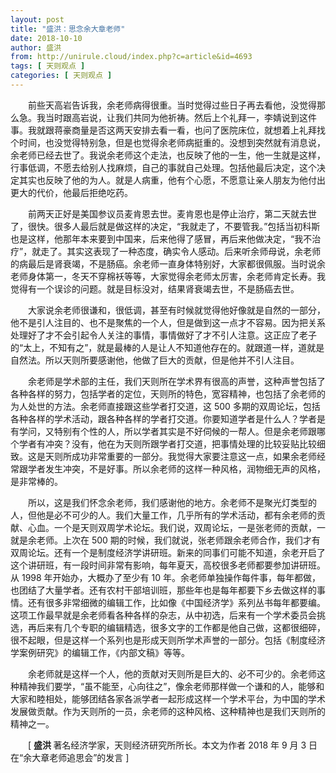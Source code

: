 ```yaml
---
layout: post
title: "盛洪：思念余大章老师"
date: 2018-10-10
author: 盛洪
from: http://unirule.cloud/index.php?c=article&id=4693
tags: [ 天则观点 ]
categories: [ 天则观点 ]
---
```


<div class="article">
 <div class="body-text">
  <p class="MsoNormal" style="text-indent:21.0pt;">
   <span>
   </span>
  </p>
  <p class="MsoNormal" style="text-indent:21.0pt;">
   前些天高岩告诉我，余老师病得很重。当时觉得过些日子再去看他，没觉得那么急。我当时跟高岩说，让我们共同为他祈祷。然后上个礼拜一，李婧说到这件事。我就跟蒋豪商量是否这两天安排去看一看，也问了医院床位，就想着上礼拜找个时间，也没觉得特别急，但是也觉得余老师病挺重的。没想到突然就有消息说，余老师已经去世了。我说余老师这个走法，也反映了他的一生，他一生就是这样，行事低调，不愿去给别人找麻烦，自己的事就自己处理。包括他最后决定，这个决定其实也反映了他的为人。就是人病重，他有个心愿，不愿意让亲人朋友为他付出更大的代价，他最后拒绝吃药。
   <span>
   </span>
  </p>
  <p class="MsoNormal" style="text-indent:21.0pt;">
   <span>
   </span>
  </p>
  <p class="MsoNormal" style="text-indent:21.0pt;">
   前两天正好是美国参议员麦肯恩去世。麦肯恩也是停止治疗，第二天就去世了，很快。很多人最后就是做这样的决定，“我就走了，不要管我。”包括当初科斯也是这样，他那年本来要到中国来，后来他得了感冒，再后来他做决定，“我不治疗”，就走了。其实这表现了一种态度，确实令人感动。后来听余师母说，余老师的病最后是肾衰竭，不是肠癌。余老师一直身体特别好，大家都很佩服。当时说余老师身体第一，冬天不穿棉袄等等，大家觉得余老师太厉害，余老师肯定长寿。我觉得有一个误诊的问题。就是目标没对，结果肾衰竭去世，不是肠癌去世。
   <span>
   </span>
  </p>
  <p class="MsoNormal" style="text-indent:21.0pt;">
   <span>
   </span>
  </p>
  <p class="MsoNormal" style="text-indent:21.0pt;">
   大家说余老师很谦和，很低调，甚至有时候就觉得他好像就是自然的一部分，他不是引人注目的、也不是聚焦的一个人，但是做到这一点才不容易。因为把关系处理好了才不会引起令人关注的事情，事情做好了才不引人注意。这正应了老子的“太上，不知有之”，就是最棒的人是让人不知道他存在的。就跟道一样，道就是自然法。所以天则所要感谢他，他做了巨大的贡献，但是他并不引人注目。
   <span>
   </span>
  </p>
  <p class="MsoNormal" style="text-indent:21.0pt;">
   <span>
   </span>
  </p>
  <p class="MsoNormal" style="text-indent:21.0pt;">
   余老师是学术部的主任，我们天则所在学术界有很高的声誉，这种声誉包括了各种各样的努力，包括学者的定位，天则所的特色，宽容精神，也包括了余老师的为人处世的方法。余老师直接跟这些学者打交道，这
   <span>
    500
   </span>
   多期的双周论坛，包括各种各样的学术活动，跟各种各样的学者打交道。你要知道学者是什么人？学者是有学问，又特别有个性的人，所以学者其实是不好伺候的一帮人。但是余老师跟哪个学者有冲突？没有，他在为天则所跟学者打交道，把事情处理的比较妥贴比较细致。这是天则所成功非常重要的一部分。我觉得大家要注意这一点，如果余老师经常跟学者发生冲突，不是好事。所以余老师的这样一种风格，润物细无声的风格，是非常棒的。
   <span>
   </span>
  </p>
  <p class="MsoNormal" style="text-indent:21.0pt;">
   <span>
   </span>
  </p>
  <p class="MsoNormal" style="text-indent:21.0pt;">
   所以，这是我们怀念余老师，我们感谢他的地方。余老师不是聚光灯类型的人，但他是必不可少的人。我们大量工作，几乎所有的学术活动，都有余老师的贡献、心血。一个是天则双周学术论坛。我们说，双周论坛，一是张老师的贡献，一就是余老师。上次在
   <span>
    500
   </span>
   期的时候，我们就说，张老师跟余老师合作，我们才有双周论坛。还有一个是制度经济学讲研班。新来的同事们可能不知道，余老开启了这个讲研班，有一段时间非常有影响，每年夏天，高校很多老师都要参加讲研班。从
   <span>
    1998
   </span>
   年开始办，大概办了至少有
   <span>
    10
   </span>
   年。余老师单独操作每件事，每年都做，也团结了大量学者。还有农村干部培训班，那些年也是每年都要下乡去做这样的事情。还有很多非常细微的编辑工作，比如像《中国经济学》系列丛书每年都要编。这项工作最早就是余老师看各种各样的杂志，从中初选，后来有一个学术委员会挑选，再后来有几个专职的编辑精选，很多文字的工作都是他自己做，这都很细碎，很不起眼，但是这样一个系列也是形成天则所学术声誉的一部分。包括《制度经济学案例研究》的编辑工作，《内部文稿》等等。
   <span>
   </span>
  </p>
  <p class="MsoNormal" style="text-indent:21.0pt;">
   <span>
   </span>
  </p>
  <p class="MsoNormal" style="text-indent:21.0pt;">
   余老师就是这样一个人，他的贡献对天则所是巨大的、必不可少的。余老师这种精神我们要学，“虽不能至，心向往之”，像余老师那样做一个谦和的人，能够和大家和睦相处，能够团结各家各派学者一起形成这样一个学术平台，为中国的学术发展做贡献。作为天则所的一员，余老师的这种风格、这种精神也是我们天则所的精神之一。
   <span>
   </span>
  </p>
  <p class="MsoNormal" style="text-indent:21.0pt;">
   <span>
   </span>
  </p>
  <p class="MsoNormal" style="text-indent:21.0pt;">
   <span>
   </span>
  </p>
  <p class="MsoNormal" style="text-indent:21.0pt;">
   <span>
    [
   </span>
   <b>
    盛洪
   </b>
   著名经济学家，天则经济研究所所长。本文为作者
   <span>
    2018
   </span>
   年
   <span>
    9
   </span>
   月
   <span>
    3
   </span>
   日在“余大章老师追思会”的发言
   <span>
    ]
   </span>
  </p>
  <p class="MsoNormal" style="text-indent:21.0pt;">
   <span>
   </span>
  </p>
 </div>
</div>

